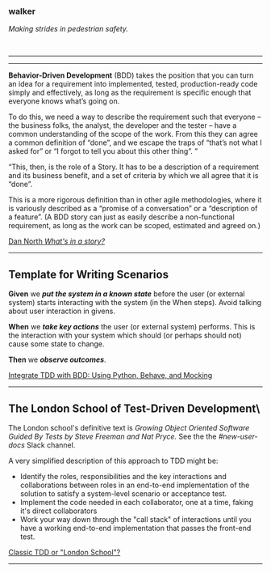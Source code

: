 ### walker
*Making strides in pedestrian safety.*

<br/>

---
---
**Behavior-Driven Development** (BDD) takes the position that you can turn an idea for a requirement into implemented, tested, production-ready code simply and effectively, as long as the requirement is specific enough that everyone knows what’s going on.

To do this, we need a way to describe the requirement such that everyone – the business folks, the analyst, the developer and the tester – have a common understanding of the scope of the work. From this they can agree a common definition of “done”, and we escape the traps of “that’s not what I asked for” or “I forgot to tell you about this other thing”. ”

“This, then, is the role of a Story. It has to be a description of a requirement and its business benefit, and a set of criteria by which we all agree that it is “done”.

This is a more rigorous definition than in other agile methodologies, where it is variously described as a “promise of a conversation” or a “description of a feature”. (A BDD story can just as easily describe a non-functional requirement, as long as the work can be scoped, estimated and agreed on.)

[Dan North *What's in a story?*](https://dannorth.net/whats-in-a-story/)

---
## Template for Writing Scenarios
**Given** we ***put the system in a known state*** before the user (or external system) starts interacting with the system (in the When steps). Avoid talking about user interaction in givens.

**When** we ***take key actions*** the user (or external system) performs. This is the interaction with your system which should (or perhaps should not) cause some state to change.

**Then** we ***observe outcomes***.

[Integrate TDD with BDD: Using Python, Behave, and Mocking](https://medium.com/@springcalvind/integrate-tdd-with-bdd-using-python-behave-and-mocking-5382e42de93d)

---
## The London School of Test-Driven Development\

The London school's definitive text is *Growing Object Oriented Software Guided By Tests by Steve Freeman and Nat Pryce.* See the the *#new-user-docs* Slack channel.
<br/>

A very simplified description of this approach to TDD might be:

- Identify the roles, responsibilities and the key interactions and collaborations between roles in an end-to-end implementation of the solution to satisfy a system-level scenario or acceptance test.
- Implement the code needed in each collaborator, one at a time, faking it's direct collaborators
- Work your way down through the "call stack" of interactions until you have a working end-to-end implementation that passes the front-end test.

[Classic TDD or "London School"?](http://codemanship.co.uk/parlezuml/blog/?postid=987)

---

